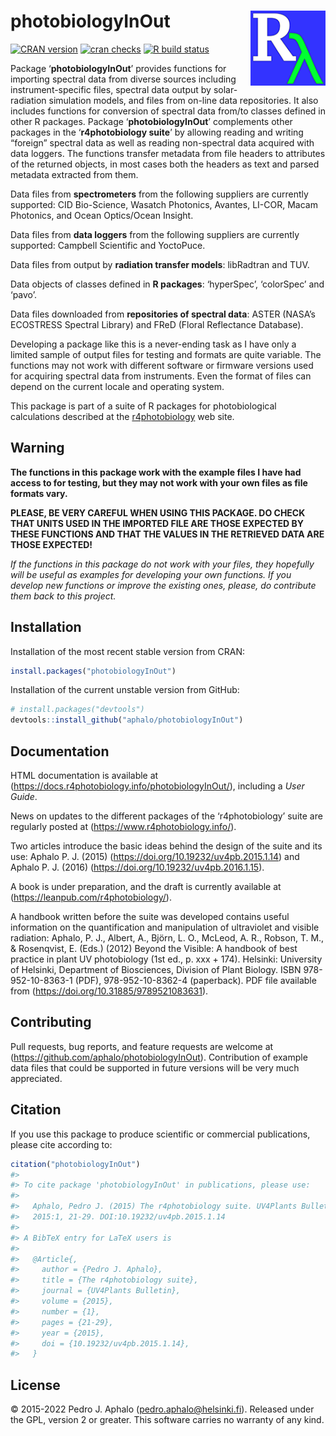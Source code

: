 
# photobiologyInOut <img src="man/figures/logo.png" align="right" width="120" />

[![CRAN
version](https://www.r-pkg.org/badges/version-last-release/photobiologyInOut)](https://cran.r-project.org/package=photobiologyInOut)
[![cran
checks](https://cranchecks.info/badges/worst/photobiologyInOut)](https://cran.r-project.org/web/checks/check_results_photobiologyInOut.html)
[![R build
status](https://github.com/aphalo/photobiologyInOut/workflows/R-CMD-check/badge.svg)](https://github.com/aphalo/photobiologyInOut/actions)

Package ‘**photobiologyInOut**’ provides functions for importing
spectral data from diverse sources including instrument-specific files,
spectral data output by solar-radiation simulation models, and files
from on-line data repositories. It also includes functions for
conversion of spectral data from/to classes defined in other R packages.
Package ‘**photobiologyInOut**’ complements other packages in the
‘**r4photobiology suite**’ by allowing reading and writing “foreign”
spectral data as well as reading non-spectral data acquired with data
loggers. The functions transfer metadata from file headers to attributes
of the returned objects, in most cases both the headers as text and
parsed metadata extracted from them.

Data files from **spectrometers** from the following suppliers are
currently supported: CID Bio-Science, Wasatch Photonics, Avantes,
LI-COR, Macam Photonics, and Ocean Optics/Ocean Insight.

Data files from **data loggers** from the following suppliers are
currently supported: Campbell Scientific and YoctoPuce.

Data files from output by **radiation transfer models**: libRadtran and
TUV.

Data objects of classes defined in **R packages**: ‘hyperSpec’,
‘colorSpec’ and ‘pavo’.

Data files downloaded from **repositories of spectral data**: ASTER
(NASA’s ECOSTRESS Spectral Library) and FReD (Floral Reflectance
Database).

Developing a package like this is a never-ending task as I have only a
limited sample of output files for testing and formats are quite
variable. The functions may not work with different software or firmware
versions used for acquiring spectral data from instruments. Even the
format of files can depend on the current locale and operating system.

This package is part of a suite of R packages for photobiological
calculations described at the
[r4photobiology](https://www.r4photobiology.info) web site.

## Warning

**The functions in this package work with the example files I have had
access to for testing, but they may not work with your own files as file
formats vary.**

**PLEASE, BE VERY CAREFUL WHEN USING THIS PACKAGE. DO CHECK THAT UNITS
USED IN THE IMPORTED FILE ARE THOSE EXPECTED BY THESE FUNCTIONS AND THAT
THE VALUES IN THE RETRIEVED DATA ARE THOSE EXPECTED!**

*If the functions in this package do not work with your files, they
hopefully will be useful as examples for developing your own functions.
If you develop new functions or improve the existing ones, please, do
contribute them back to this project.*

## Installation

Installation of the most recent stable version from CRAN:

``` r
install.packages("photobiologyInOut")
```

Installation of the current unstable version from GitHub:

``` r
# install.packages("devtools")
devtools::install_github("aphalo/photobiologyInOut")
```

## Documentation

HTML documentation is available at
(<https://docs.r4photobiology.info/photobiologyInOut/>), including a
*User Guide*.

News on updates to the different packages of the ‘r4photobiology’ suite
are regularly posted at (<https://www.r4photobiology.info/>).

Two articles introduce the basic ideas behind the design of the suite
and its use: Aphalo P. J. (2015)
(<https://doi.org/10.19232/uv4pb.2015.1.14>) and Aphalo P. J. (2016)
(<https://doi.org/10.19232/uv4pb.2016.1.15>).

A book is under preparation, and the draft is currently available at
(<https://leanpub.com/r4photobiology/>).

A handbook written before the suite was developed contains useful
information on the quantification and manipulation of ultraviolet and
visible radiation: Aphalo, P. J., Albert, A., Björn, L. O., McLeod, A.
R., Robson, T. M., & Rosenqvist, E. (Eds.) (2012) Beyond the Visible: A
handbook of best practice in plant UV photobiology (1st ed., p. xxx +
174). Helsinki: University of Helsinki, Department of Biosciences,
Division of Plant Biology. ISBN 978-952-10-8363-1 (PDF),
978-952-10-8362-4 (paperback). PDF file available from
(<https://doi.org/10.31885/9789521083631>).

## Contributing

Pull requests, bug reports, and feature requests are welcome at
(<https://github.com/aphalo/photobiologyInOut>). Contribution of example
data files that could be supported in future versions will be very much
appreciated.

## Citation

If you use this package to produce scientific or commercial
publications, please cite according to:

``` r
citation("photobiologyInOut")
#> 
#> To cite package 'photobiologyInOut' in publications, please use:
#> 
#>   Aphalo, Pedro J. (2015) The r4photobiology suite. UV4Plants Bulletin,
#>   2015:1, 21-29. DOI:10.19232/uv4pb.2015.1.14
#> 
#> A BibTeX entry for LaTeX users is
#> 
#>   @Article{,
#>     author = {Pedro J. Aphalo},
#>     title = {The r4photobiology suite},
#>     journal = {UV4Plants Bulletin},
#>     volume = {2015},
#>     number = {1},
#>     pages = {21-29},
#>     year = {2015},
#>     doi = {10.19232/uv4pb.2015.1.14},
#>   }
```

## License

© 2015-2022 Pedro J. Aphalo (<pedro.aphalo@helsinki.fi>). Released under
the GPL, version 2 or greater. This software carries no warranty of any
kind.
